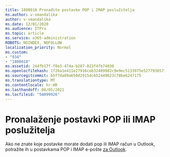 ```yaml
---
title: 1800018 Pronađite postavke POP i IMAP poslužitelja
ms.author: v-smandalika
author: v-smandalika
ms.date: 12/01/2020
ms.audience: ITPro
ms.topic: article
ms.service: o365-administration
ROBOTS: NOINDEX, NOFOLLOW
localization_priority: Normal
ms.custom:
- "934"
- "1800018"
ms.assetid: 244fb17f-f0e3-474a-b287-023f4fb74830
ms.openlocfilehash: 1f26a1e411e27916ceb32409982c9e9ec5133975e527793657160b598f7da892
ms.sourcegitcommit: b5f7da89a650d2915dc652449623c78be6247175
ms.translationtype: MT
ms.contentlocale: hr-HR
ms.lasthandoff: 08/05/2021
ms.locfileid: "54099926"
---
```

# <a name="find-your-pop-or-imap-server-settings"></a>Pronalaženje postavki POP ili IMAP poslužitelja

Ako ne znate koje postavke morate dodati pop ili IMAP račun u Outlook, potražite ih u postavkama POP i IMAP e-pošte [za Outlook](https://support.office.com/article/8361e398-8af4-4e97-b147-6c6c4ac95353.aspx).
  
 